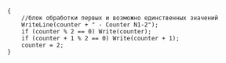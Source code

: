         {
            //блок обработки первых и возможно единственных значений
            WriteLine(counter + " - Counter N1-2");
            if (counter % 2 == 0) Write(counter);
            if (counter + 1 % 2 == 0) Write(counter + 1);
            counter = 2;
        }